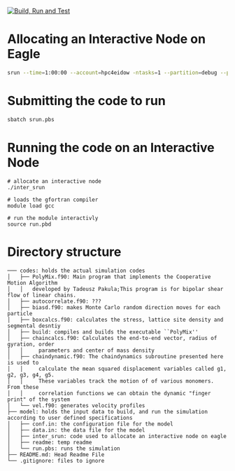 [![Build, Run and Test](https://github.com/jamilgafur/hpc4eidow/actions/workflows/build_run_test.yml/badge.svg)](https://github.com/jamilgafur/hpc4eidow/actions/workflows/build_run_test.yml)

# Allocating an Interactive Node on Eagle

```bash
srun --time=1:00:00 --account=hpc4eidow -ntasks=1 --partition=debug --pty $SHELL
```
# Submitting the code to run

```bash
sbatch srun.pbs
```
# Running the code on an Interactive Node
```batch
# allocate an interactive node
./inter_srun

# loads the gfortran compiler
module load gcc

# run the module interactivly
source run.pbd
```

# Directory structure

```text
─── codes: holds the actual simulation codes
│   ├── PolyMix.f90: Main program that implements the Cooperative Motion Algorithm
│   │   developed by Tadeusz Pakula;This program is for bipolar shear flow of linear chains.
│   ├── autocorrelate.f90: ???
│   ├── biasd.f90: makes Monte Carlo random direction moves for each particle
│   ├── boxcalcs.f90: calculates the stress, lattice site density and segmental desntiy
│   ├── build: compiles and builds the executable ``PolyMix''
│   ├── chaincalcs.f90: Calculates the end-to-end vector, radius of gyration, order
│   │     parameters and center of mass density
│   ├── chaindynamic.f90: The chaindynamics subroutine presented here is used to
│   │     calculate the mean squared displacement variables called g1, g2, g3, g4, g5.
│   │     These variables track the motion of of various monomers. From these
│   │     correlation functions we can obtain the dynamic "finger print" of the system
│   └── vel.f90: generates velocity profiles
├── model: holds the input data to build, and run the simulation according to user defined specifications
│   ├── conf.in: the configuration file for the model
│   ├── data.in: the data file for the model
│   ├── inter_srun: code used to allocate an interactive node on eagle
│   ├── readme: temp readme
│   └── run.pbs: runs the simulation
├── README.md: Head Readme File
└── .gitignore: files to ignore

```
